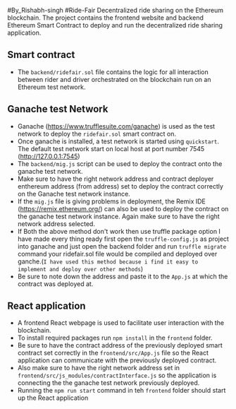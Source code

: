 #By_Rishabh-singh
#Ride-Fair
Decentralized ride sharing on the Ethereum blockchain.
The project contains the frontend website and backend Ethereum Smart Contract to deploy and run the decentralized ride sharing application.

## Smart contract
* The `backend/ridefair.sol` file contains the logic for all interaction between rider and driver orchestrated on the blockchain run on an Ethereum test network.

## Ganache test Network
* Ganache (https://www.trufflesuite.com/ganache) is used as the test network to deploy the `ridefair.sol` smart contract on.
* Once ganache is installed, a test network is started using `quickstart`. The default test network start on local host at port number 7545 (http://127.0.0.1:7545)
* The `backend/mig.js` script can be used to deploy the contract onto the ganache test network.
* Make sure to have the right network address and contract deployer enthereum address (from address) set to deploy the contract correctly on the Ganache test network instance.
* If the `mig.js` file is giving problems in deployment, the Remix IDE (https://remix.ethereum.org/) can also be used to deploy the contract on the ganache test network instance. Again make sure to have the right network address selected.
* If Both the above method don't work then use truffle package option I have made every thing ready first open the `truffle-config.js` as project into ganache and just open the backend folder and run `truffle migrate` command your ridefair.sol file would be compiled and deployed over ganche.(`I have used this method because i find it easy to implement and deploy over other methods`)
* Be sure to note down the address and paste it to the `App.js` at which the contract was deployed at.

## React application
* A frontend React webpage is used to facilitate user interaction with the blockchain.
* To install required packages run `npm install` in the `frontend` folder.
* Be sure to have the contract address of the previously deployed smart contract set correctly in the `frontend/src/App.js` file so the React application can communicate with the previously deployed contract.
* Also make sure to have the right network address set in `frontend/src/js_modules/contractInterface.js` so the application is connecting the the ganache test network previously deployed.
* Running the `npm run start` command in teh `frontend` folder should start up the React application
